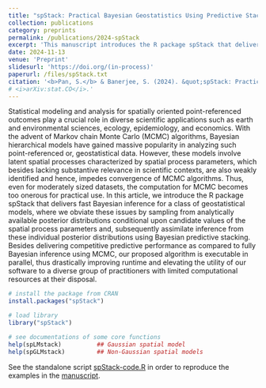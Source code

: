 ```yaml
---
title: "spStack: Practical Bayesian Geostatistics Using Predictive Stacking in R"
collection: publications
category: preprints
permalink: /publications/2024-spStack
excerpt: 'This manuscript introduces the R package spStack that delivers Bayesian inferece for geospatial data using predictive stacking.'
date: 2024-11-13
venue: 'Preprint'
slidesurl: 'https://doi.org/(in-process)'
paperurl: /files/spStack.txt
citation: '<b>Pan, S.</b> & Banerjee, S. (2024). &quot;spStack: Practical Bayesian Geostatistics Using Predictive Stacking in R.&quot;'
# <i>arXiv:stat.CO</i>.'
---
```


Statistical modeling and analysis for spatially oriented point-referenced outcomes play a crucial role in diverse scientific applications such as earth and environmental sciences, ecology, epidemiology, and economics. With the advent of Markov chain Monte Carlo (MCMC) algorithms, Bayesian hierarchical models have gained massive popularity in analyzing such point-referenced or, geostatistical data. However, these models involve latent spatial processes characterized by spatial process parameters, which besides lacking substantive relevance in scientific contexts, are also weakly identified and hence, impedes convergence of MCMC algorithms. Thus, even for moderately sized datasets, the computation for MCMC becomes too onerous for practical use. In this article, we introduce the R package spStack that delivers fast Bayesian inference for a class of geostatistical models, where we obviate these issues by sampling from analytically available posterior distributions conditional upon candidate values of the spatial process parameters and, subsequently assimilate inference from these individual posterior distributions using Bayesian predictive stacking. Besides delivering competitive predictive performance as compared to fully Bayesian inference using MCMC, our proposed algorithm is executable in parallel, thus drastically improving runtime and elevating the utility of our software to a diverse group of practitioners with limited computational resources at their disposal.

```r
# install the package from CRAN
install.packages("spStack")

# load library
library("spStack")

# see documentations of some core functions
help(spLMstack)          ## Gaussian spatial model
help(spGLMstack)         ## Non-Gaussian spatial models
```

See the standalone script [spStack-code.R](https://span-18.github.io/files/spStack-code.R) in order to reproduce the examples in the [manuscript](https://span-18.github.io/files/spStack-v1.pdf).

